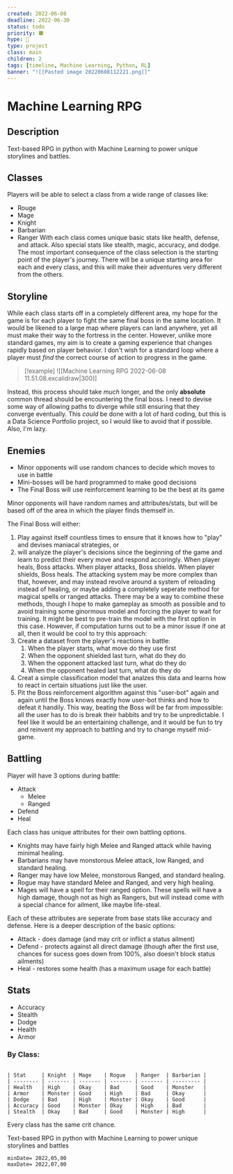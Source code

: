 ```yaml
---
created: 2022-06-08
deadline: 2022-06-30
status: todo
priority: 🟧
hype: 💚
type: project
class: main
children: 2
tags: [timeline, Machine Learning, Python, RL]
banner: "![[Pasted image 20220608112221.png]]"
---
```



# Machine Learning RPG

## Description
Text-based RPG in python with Machine Learning to power unique storylines and battles. 

## Classes
Players will be able to select a class from a wide range of classes like:
- Rouge
- Mage
- Knight
- Barbarian
- Ranger
With each class comes unique basic stats like health, defense, and attack. Also special stats like stealth, magic, accuracy, and dodge. The most important consequence of the class selection is the starting point of the player's journey. There will be a unique starting area for each and every class, and this will make their adventures very different from the others.

## Storyline
While each class starts off in a completely different area, my hope for the game is for each player to fight the same final boss in the same location. It would be likened to a large map where players can land anywhere, yet all must make their way to the fortress in the center.
However, unlike more standard games, my aim is to create a gaming experience that changes rapidly based on player behavior. I don't wish for a standard loop where a player must *find* the correct course of action to progress in the game.

> [!example] 
> ![[Machine Learning RPG 2022-06-08 11.51.08.excalidraw|300]]

Instead, this process should take *much* longer, and the only **absolute** common thread should be encountering the final boss. I need to devise some way of allowing paths to diverge while still ensuring that they converge eventually. This *could* be done with a lot of hard coding, but this is a Data Science Portfolio project, so I would like to avoid that if possible. Also, I'm lazy.

## Enemies
- Minor opponents will use random chances to decide which moves to use in battle
- Mini-bosses will be hard programmed to make good decisions
- The Final Boss will use reinforcement learning to be the best at its game

Minor opponents will have random names and attributes/stats, but will be based off of the area in which the player finds themself in.

The Final Boss will either:
1. Play against itself countless times to ensure that it knows how to "play" and devises maniacal strategies, or
2. will analyze the player's decisions since the beginning of the game and learn to predict their every move and respond accoringly. When player heals, Boss attacks. When player attacks, Boss shields. When player shields, Boss heals.
The attacking system may be more complex than that, however, and may instead revolve around a system of reloading instead of healing, or maybe adding a completely seperate method for magical spells or ranged attacks.
There may be a way to combine these methods, though I hope to make gameplay as smooth as possible and to avoid training some ginormous model and forcing the player to wait for training. It might be best to pre-train the model with the first option in this case. However, if computation turns out to be a minor issue if one at all, then it would be cool to try this approach:
1. Create a dataset from the player's reactions in battle:
	1. When the player starts, what move do they use first
	2. When the opponent shielded last turn, what do they do
	3. When the opponent attacked last turn, what do they do
	4. When the opponent healed last turn, what do they do
2. Creat a simple classification model that analzes this data and learns how to react in certain situations just like the user.
3. Pit the Boss reinforcement algorithm against this "user-bot" again and again until the Boss knows exactly how user-bot thinks and how to defeat it handily.
This way, beating the Boss will be far from impossible: all the user has to do is break their habbits and try to be unpredictable. I feel like it would be an entertaining challenge, and it would be fun to try and reinvent my approach to battling and try to change myself mid-game.

## Battling
Player will have 3 options during battle:
- Attack
	- Melee
	- Ranged
- Defend
- Heal

Each class has unique attributes for their own battling options. 
- Knights may have fairly high Melee and Ranged attack while having minimal healing.
- Barbarians may have monstorous Melee attack, low Ranged, and standard healing.
- Ranger may have low Melee, monstorous Ranged, and standard healing.
- Rogue may have standard Melee and Ranged, and very high healing.
- Mages will have a spell for their ranged option. These spells will have a high damage, though not as high as Rangers, but will instead come with a special chance for ailment, like maybe life-steal.

Each of these attributes are seperate from base stats like accuracy and defense. Here is a deeper description of the basic options:
- Attack - does damage (and may crit or inflict a status ailment)
- Defend - protects against all direct damage (though after the first use, chances for sucess goes down from 100%, also doesn't block status ailments)
- Heal - restores some health (has a maximum usage for each battle)

## Stats
- Accuracy
- Stealth
- Dodge
- Health
- Armor

### By Class:
```ad-info

| Stat     | Knight  | Mage    | Rogue   | Ranger  | Barbarian |
| -------- | ------- | ------- | ------- | ------- | --------- |
| Health   | High    | Okay    | Bad     | Good    | Monster   |
| Armor    | Monster | Good    | High    | Bad     | Okay      |
| Dodge    | Bad     | High    | Monster | Okay    | Good      |
| Accuracy | Good    | Monster | Okay    | High    | Bad       |
| Stealth  | Okay    | Bad     | Good    | Monster | High      |
```

Every class has the same crit chance.

<span 
	  class='ob-timelines' 
	  data-date='2022-06-08-00' 
	  data-title='ML RPG' 
	  data-class='orange' 
	  data-img = '📎Attachments/📷Images/Pasted image 20220608112221.png' 
	  data-type='range' 
	  data-end='2022-06-30-00'>
	Text-based RPG in python with Machine Learning to power unique storylines and battles
</span>
```timeline-vis
minDate= 2022,05,00
maxDate= 2022,07,00
```
